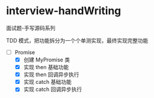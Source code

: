 # interview-handWriting

面试题-手写源码系列

TDD 模式，把功能拆分为一个个单测实现，最终实现完整功能

- [ ] Promise
  - [x] 创建 MyPromise 类
  - [x] 实现 then 基础功能
  - [x] 实现 then 回调异步执行
  - [x] 实现 catch 基础功能
  - [x] 实现 catch 回调异步执行
